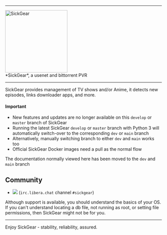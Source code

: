 <hr>
<div><a id="top"><img alt="SickGear" width="200" src="https://raw.githubusercontent.com/wiki/SickGear/SickGear.Wiki/images/SickGearLogo.png"></a></div>
*SickGear*, a usenet and bittorrent PVR
<hr>

SickGear provides management of TV shows and/or Anime, it detects new episodes, links downloader apps, and more.

#### Important

* New features and updates are no longer available on this `develop` or `master` branch of SickGear
* Running the latest SickGear `develop` or `master` branch with Python 3 will automatically switch-over to the corresponding `dev` or `main` branch
* Alternatively, manually switching branch to either `dev` and `main` works too
* Official SickGear Docker images need a pull as the normal flow

The documentation normally viewed here has been moved to the  `dev` and `main` branch


## Community
* <a name="libera"><img src="https://img.shields.io/badge/style-join%20chat-blue.svg?style=flat.svg&label=irc.libera.chat"></a>&nbsp;(`irc.libera.chat` channel `#sickgear`)  

Although support is available, you should understand the basics of your OS.  If you can't understand locating a db file, not running as root, or setting file permissions, then SickGear might not be for you.

---
Enjoy SickGear - stability, reliability, assured.
